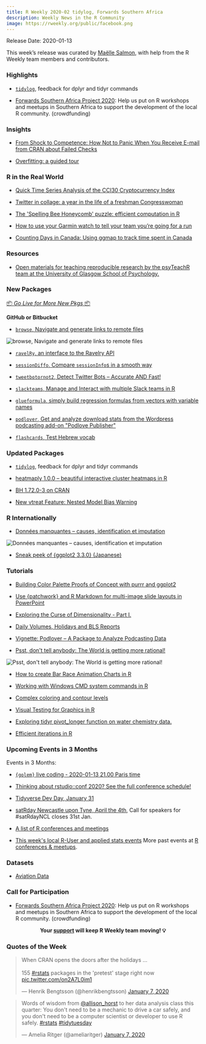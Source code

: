 ```yaml
---
title: R Weekly 2020-02 tidylog, Forwards Southern Africa
description: Weekly News in the R Community
image: https://rweekly.org/public/facebook.png
---
```


Release Date: 2020-01-13

This week’s release was curated by [Maëlle Salmon](https://twitter.com/ma_salmon), with help from the R Weekly team members and contributors.

###  Highlights

+ [`tidylog`](https://elbersb.com/public/posts/tidylog100/), feedback for dplyr and tidyr commands

+ [Forwards Southern Africa Project 2020](https://www.crowdfunder.co.uk/forwards-southern-africa-project-2020#): Help us put on R workshops and meetups in Southern Africa to support the development of the local R community.  (crowdfunding)

### Insights

+ [From Shock to Competence: How Not to Panic When You Receive E-mail from CRAN about Failed Checks](https://blog.r-hub.io/2020/01/08/cran-error/)

+ [Overfitting: a guided tour](https://www.alexpghayes.com/blog/overfitting-a-guided-tour/)

### R in the Real World

+ [Quick Time Series Analysis of the CCI30 Cryptocurrency Index](https://www.remixinstitute.com/blog/quick-time-series-analysis-of-the-cci30-crypto-index)

+ [Twitter in collage: a year in the life of a freshman Congresswoman](https://www.jtimm.net/2020/01/05/2020-01-01a-year-in-twitter-photos/)

+ [The 'Spelling Bee Honeycomb' puzzle: efficient computation in R](http://varianceexplained.org/r/honeycomb-puzzle/)

+ [How to use your Garmin watch to tell your team you’re going for a run](https://colinfay.me/api-call-garmin-watch/)

+ [Counting Days in Canada: Using ggmap to track time spent in Canada](https://theaknowles.com/post/canada-days-counter/)

###  Resources

+ [Open materials for teaching reproducible research by the psyTeachR team at the University of Glasgow School of Psychology.](https://psyteachr.github.io/)

###  New Packages

<p class="added-hostname"><a href="https://rweekly.org/live" target="_blank" class="externalLink">📦 <i>Go Live for More New Pkgs</i> 📦</a></p>

**GitHub or Bitbucket**

+ [`browse`, Navigate and generate links to remote files](https://github.com/tmastny/browse)

![browse, Navigate and generate links to remote files](https://raw.githubusercontent.com/rweekly/image/master/2020-01-13/browse.gif)

+ [`ravelRy`, an interface to the Ravelry API](https://github.com/walkerkq/ravelRy)

+ [`sessionDiffo`, Compare `sessionInfo`s in a smooth way](https://federicomarini.github.io/sessionDiffo)

+ [`tweetbotornot2`, Detect Twitter Bots – Accurate AND Fast!](https://github.com/mkearney/tweetbotornot2)

+ [`slackteams`, Manage and Interact with multiple Slack teams in R](https://yonicd.github.io/slackteams/)

+ [`glueformula`, simply build regression formulas from vectors with variable names](http://skranz.github.io//r/2020/01/09/glueformula.html)

+ [`podlover`, Get and analyze download stats from the Wordpress podcasting add-on "Podlove Publisher" ](https://github.com/lordyo/podlover)

+ [`flashcards`, Test Hebrew vocab](https://github.com/isteves/flashcards)

### Updated Packages

+ [`tidylog`](https://elbersb.com/public/posts/tidylog100/), feedback for dplyr and tidyr commands

+ [heatmaply 1.0.0 – beautiful interactive cluster heatmaps in R](https://www.r-statistics.com/2020/01/heatmaply-1-0-0-beautiful-interactive-cluster-heatmaps-in-r/)

+ [BH 1.72.0-3 on CRAN](http://dirk.eddelbuettel.com/blog/2020/01/08#bh_1.72.0-3)

+ [New vtreat Feature: Nested Model Bias Warning](http://www.win-vector.com/blog/2020/01/new-vtreat-feature-nested-model-bias-warning/)


### R Internationally

+ [Données manquantes – causes, identification et imputation](https://thinkr.fr/donnees-manquantes-causes-identification-et-imputation/)

![Données manquantes – causes, identification et imputation](https://raw.githubusercontent.com/rweekly/image/master/2020-01-13/art01-missingdata-5-1.png)

+ [Sneak peek of {ggplot2 3.3.0} (Japanese)](https://notchained.hatenablog.com/entry/2020/01/07/222536)

###  Tutorials

+ [Building Color Palette Proofs of Concept with purrr and ggplot2](https://data-chronicler.netlify.com/2020/01/08/2019-12-30-building-color-palette-proof-of-concepts-with-purrr-and-ggplot2/)

+ [Use {patchwork} and R Markdown for multi-image slide layouts in PowerPoint](https://mattherman.info/blog/ppt-patchwork/)

+ [Exploring the Curse of Dimensionality - Part I.](https://juanitorduz.github.io/exploring-the-curse-of-dimensionality-part-i./)

+ [Daily Volumes, Holidays and BLS Reports](https://rviews.rstudio.com/2020/01/06/daily-volumes-holidays-and-bls-reports/)

+ [Vignette: Podlover – A Package to Analyze Podcasting Data](https://r-posts.com/vignette-podlover-a-package-to-analyze-podcasting-data/)

+ [Psst, don't tell anybody: The World is getting more rational!](https://blog.ephorie.de/psst-dont-tell-anybody-the-world-is-getting-more-rational)

![Psst, don't tell anybody: The World is getting more rational!](https://raw.githubusercontent.com/rweekly/image/master/2020-01-13/gtrends-840x600.png)

+ [How to create Bar Race Animation Charts in R](https://www.programmingwithr.com/how-to-create-animated-bar-race-charts-in-r/)

+ [Working with Windows  CMD system commands in R](https://tomaztsql.wordpress.com/2020/01/06/working-with-system-commands-in-r/)

+ [Complex coloring and contour levels](https://a-blog-from-sydney.blogspot.com/2020/01/complex-coloring-and-contour-levels.html)

+ [Visual Testing for Graphics in R](https://www.stat.auckland.ac.nz/~paul/Reports/QA/gdiff/gdiff.html)

+ [Exploring tidyr pivot_longer function on water chemistry data.](https://waterdata.usgs.gov/blog/pivot/)

+ [Efficient iterations in R](https://towardsdatascience.com/iterate-your-r-code-efficiently-3c621998eaea)

<!--<div class="post-more-begin></div><div class="post-more-end"></div>-->

###  Upcoming Events in 3 Months

Events in 3 Months:

+ [`{golem}` live coding - 2020-01-13 21.00 Paris time](https://thinkr-open.github.io/golemstream/)

+ [Thinking about rstudio::conf 2020? See the full conference schedule!](https://blog.rstudio.com/2019/11/25/thinking-about-rstudio-conf-2020-see-the-full-conference-schedule/)

+ [Tidyverse Dev Day, January 31](https://www.tidyverse.org/blog/2019/11/tidyverse-dev-day-2020/)

+ [satRday Newcastle upon Tyne, April the 4th](https://newcastle2020.satrdays.org/), Call for speakers for #satRdayNCL closes 31st Jan.

+ [A list of R conferences and meetings](https://jumpingrivers.github.io/meetingsR/events.html)

+ [This week's local R-User and applied stats events](https://community.rstudio.com/c/irl)
More past events at [R conferences & meetups](https://conf.rweekly.org).


### Datasets

+ [Aviation Data](https://www.kaggle.com/dhruvagg/aviation-safety)

###  Call for Participation

+ [Forwards Southern Africa Project 2020](https://www.crowdfunder.co.uk/forwards-southern-africa-project-2020#): Help us put on R workshops and meetups in Southern Africa to support the development of the local R community.  (crowdfunding)

<p class="hide-support added-hostname support-rweekly" style="text-align: center;font-weight: bold;">Your <a class="non-visited externalLink" href="https://www.patreon.com/rweekly" onclick="pas(this)">support</a> will keep R Weekly team moving! 💡</p>

###  Quotes of the Week

<blockquote class="twitter-tweet"><p lang="en" dir="ltr">When CRAN opens the doors after the holidays ...<br><br>155 <a href="https://twitter.com/hashtag/rstats?src=hash&amp;ref_src=twsrc%5Etfw">#rstats</a> packages in the &#39;pretest&#39; stage right now <a href="https://t.co/on2A7L0im1">pic.twitter.com/on2A7L0im1</a></p>&mdash; Henrik Bengtsson (@henrikbengtsson) <a href="https://twitter.com/henrikbengtsson/status/1214563967101616130?ref_src=twsrc%5Etfw">January 7, 2020</a></blockquote>

<blockquote class="twitter-tweet"><p lang="en" dir="ltr">Words of wisdom from <a href="https://twitter.com/allison_horst?ref_src=twsrc%5Etfw">@allison_horst</a> to her data analysis class this quarter: You don&#39;t need to be a mechanic to drive a car safely, and you don&#39;t need to be a computer scientist or developer to use R safely. <a href="https://twitter.com/hashtag/rstats?src=hash&amp;ref_src=twsrc%5Etfw">#rstats</a> <a href="https://twitter.com/hashtag/tidytuesday?src=hash&amp;ref_src=twsrc%5Etfw">#tidytuesday</a></p>&mdash; Amelia Ritger (@ameliaritger) <a href="https://twitter.com/ameliaritger/status/1214682596182904832?ref_src=twsrc%5Etfw">January 7, 2020</a></blockquote> 


